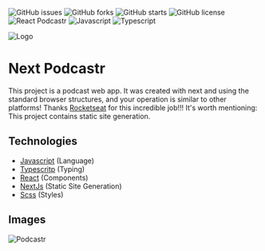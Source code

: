![GitHub issues](https://img.shields.io/github/issues/programador404/NextJS-Podcastr)
![GitHub forks](https://img.shields.io/github/forks/programador404/NextJS-Podcastr)
![GitHub starts](https://img.shields.io/github/stars/programador404/NextJS-Podcastr)
![GitHub license](https://img.shields.io/github/license/programador404/NextJS-Podcastr)
![React Podcastr](https://img.shields.io/badge/React-components-orange)
![Javascript](https://img.shields.io/badge/Javascript-Language-yellow)
![Typescript](https://img.shields.io/badge/Typescript-Typing-blue)

![Logo](https://user-images.githubusercontent.com/48457700/116119400-c8d98000-a694-11eb-9d4b-fbbc1a96fc53.png)

# Next Podcastr
This project is a podcast web app. It was created with next and using the standard browser structures, and your operation is similar to other platforms! Thanks [Rocketseat](https://rocketseat.com.br/) for this incredible job!!! It's worth mentioning: This project contains static site generation.

## Technologies
- [Javascript](https://developer.mozilla.org/pt-BR/docs/Web/JavaScript) (Language)
- [Typescritp](https://www.typescriptlang.org/) (Typing)
- [React](https://pt-br.reactjs.org/) (Components)
- [NextJs](https://nextjs.org/) (Static Site Generation)
- [Scss](https://sass-lang.com/) (Styles)

## Images
![Podcastr](https://user-images.githubusercontent.com/48457700/116119790-31286180-a695-11eb-808e-e63e2611c812.PNG)
